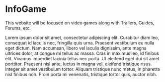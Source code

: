 # InfoGame

This website will be focused on video games along with Trailers, Guides, Forums, etc.

Lorem ipsum dolor sit amet, consectetur adipiscing elit. Curabitur diam leo, consequat id iaculis nec, fringilla quis urna. Praesent vestibulum eu nulla eget dictum. Nam accumsan, libero vel iaculis dignissim, ante magna ultrices dolor, at congue mi tellus ac massa. Cras in maximus leo, id finibus elit. Vivamus imperdiet lacinia tellus nec porta. Ut eleifend eget dui sit amet porttitor. Praesent nisl ante, luctus in magna vel, eleifend tristique risus. Integer sit amet vestibulum tortor. Aliquam tristique nunc metus, in pharetra nisl finibus non. Proin porta mi venenatis, tristique tortor quis, auctor nibh.

